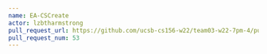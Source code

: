 ```yaml
---
name: EA-CSCreate
actor: lzbtharmstrong
pull_request_url: https://github.com/ucsb-cs156-w22/team03-w22-7pm-4/pull/53
pull_request_num: 53
---
```

